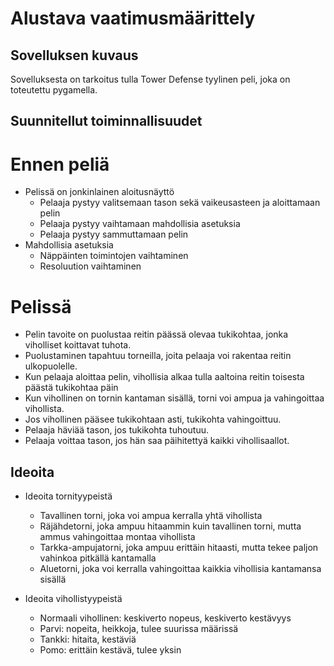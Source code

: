 # Alustava vaatimusmäärittely

## Sovelluksen kuvaus

Sovelluksesta on tarkoitus tulla Tower Defense tyylinen peli, joka on toteutettu pygamella.

## Suunnitellut toiminnallisuudet

# Ennen peliä

- Pelissä on jonkinlainen aloitusnäyttö
  - Pelaaja pystyy valitsemaan tason sekä vaikeusasteen ja aloittamaan pelin
  - Pelaaja pystyy vaihtamaan mahdollisia asetuksia
  - Pelaaja pystyy sammuttamaan pelin
- Mahdollisia asetuksia
  - Näppäinten toimintojen vaihtaminen
  - Resoluution vaihtaminen

# Pelissä

- Pelin tavoite on puolustaa reitin päässä olevaa tukikohtaa, jonka viholliset koittavat tuhota. 
- Puolustaminen tapahtuu torneilla, joita pelaaja voi rakentaa reitin ulkopuolelle.
- Kun pelaaja aloittaa pelin, vihollisia alkaa tulla aaltoina reitin toisesta päästä tukikohtaa päin
- Kun vihollinen on tornin kantaman sisällä, torni voi ampua ja vahingoittaa vihollista.
- Jos vihollinen pääsee tukikohtaan asti, tukikohta vahingoittuu.
- Pelaaja häviää tason, jos tukikohta tuhoutuu.
- Pelaaja voittaa tason, jos hän saa päihitettyä kaikki vihollisaallot.

## Ideoita

- Ideoita tornityypeistä
  - Tavallinen torni, joka voi ampua kerralla yhtä vihollista
  - Räjähdetorni, joka ampuu hitaammin kuin tavallinen torni, mutta ammus vahingoittaa montaa vihollista
  - Tarkka-ampujatorni, joka ampuu erittäin hitaasti, mutta tekee paljon vahinkoa pitkällä kantamalla
  - Aluetorni, joka voi kerralla vahingoittaa kaikkia vihollisia kantamansa sisällä

- Ideoita vihollistyypeistä
  - Normaali vihollinen: keskiverto nopeus, keskiverto kestävyys 
  - Parvi: nopeita, heikkoja, tulee suurissa määrissä
  - Tankki: hitaita, kestäviä
  - Pomo: erittäin kestävä, tulee yksin
